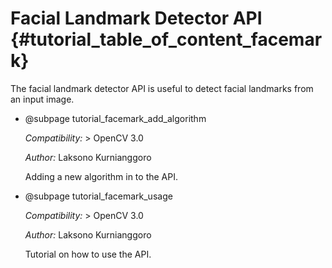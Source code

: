 Facial Landmark Detector API {#tutorial_table_of_content_facemark}
==========================================================

The facial landmark detector API is useful to detect facial landmarks from an input image.

-   @subpage tutorial_facemark_add_algorithm

    *Compatibility:* \> OpenCV 3.0

    *Author:* Laksono Kurnianggoro

    Adding a new algorithm in to the API.


-   @subpage tutorial_facemark_usage

    *Compatibility:* \> OpenCV 3.0

    *Author:* Laksono Kurnianggoro

    Tutorial on how to use the API.
